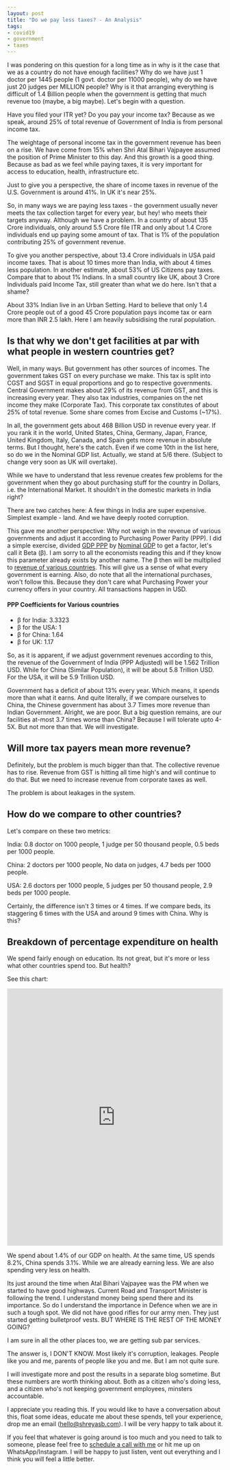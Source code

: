 ```yaml
---
layout: post
title: "Do we pay less taxes? - An Analysis"
tags:
- covid19
- government
- taxes
---
```


I was pondering on this question for a long time as in why is it the case that we as a country do not have enough facilities? Why do we have just 1 doctor per 1445 people (1 govt. doctor per 11000 people), why do we have just 20 judges per MILLION people?  Why is it that arranging everything is difficult of 1.4 Billion people when the government is getting that much revenue too (maybe, a big maybe). Let's begin with a question.

Have you filed your ITR yet? Do you pay your income tax? Because as we speak, around 25% of total revenue of Government of India is from personal income tax.

The weightage of personal income tax in the government revenue has been on a rise. We have come from 15% when Shri Atal Bihari Vajpayee assumed the position of Prime Minister to this day. And this growth is a good thing. Because as bad as we feel while paying taxes, it is very important for access to education, health, infrastructure etc.

Just to give you a perspective, the share of income taxes in revenue of the  U.S. Government is around 41%. In UK it's near 25%.

So, in many ways we are paying less taxes - the government usually never meets the tax collection target for every year, but hey! who meets their targets anyway. Although we have a problem. In a country of about 135 Crore individuals, only around 5.5 Crore file ITR and only about 1.4 Crore individuals end up paying some amount of tax. That is 1% of the population contributing 25% of government revenue.

To give you another perspective, about 13.4 Crore individuals in USA paid income taxes. That is about 10 times more than India, with about 4 times less population. In another estimate, about 53% of US Citizens pay taxes. Compare that to about 1% Indians. In  a small country like UK, about 3 Crore Individuals paid Income Tax, still greater than what we do here. Isn't that a shame?

About 33% Indian live in an Urban Setting. Hard to believe that only 1.4 Crore people out of a good 45 Crore population pays income tax or earn more than INR 2.5 lakh. Here I am heavily subsidising the rural population.

## Is that why we don't get facilities at par with what people in western countries get?

Well, in many ways. But government has other sources of incomes. The government takes GST on every purchase we make. This tax is split into CGST and SGST in equal proportions and go to respective governments. Central Government makes about 29% of its revenue from GST, and this is increasing every year. They also tax industries, companies on the net income they make (Corporate Tax). This corporate tax constitutes of about 25% of total revenue. Some share comes from Excise and Customs (~17%).

In all, the government gets about 468 Billion USD in revenue every year. If you rank it in the world, United States, China, Germany, Japan, France, United Kingdom, Italy, Canada, and Spain gets more revenue in absolute terms. But I thought, here's the catch. Even if we come 10th in the list here, so do we in the Nominal GDP list. Actually, we stand at 5/6 there. (Subject to change very soon as UK will overtake).

While we have to understand that less revenue creates few problems for the government when they go about purchasing stuff for the country in Dollars, i.e. the International Market. It shouldn't in the domestic markets in India right?

There are two catches here: A few things in India are super expensive. Simplest example - land. And we have deeply rooted corruption.

This gave me another perspective: Why not weigh in the revenue of various governments and adjust it according to Purchasing Power Parity (PPP). I did a simple exercise, divided [GDP PPP](https://en.wikipedia.org/wiki/List_of_countries_by_GDP_(PPP)) by [Nominal GDP](https://en.wikipedia.org/wiki/List_of_countries_by_GDP_(nominal)) to get a factor, let's call it Beta (β). I am sorry to all the economists reading this and if they know this parameter already exists by another name. The β then will be multiplied to [revenue of various countries](https://en.wikipedia.org/wiki/List_of_countries_by_government_budget). This will give us a sense of what every government is earning. Also, do note that all the international purchases, won't follow this. Because they don't care what Purchasing Power your currency offers in your country. All transactions happen in USD.

#### PPP Coefficients for Various countries

- β for India: 3.3323
- β for the USA: 1
- β for China: 1.64
- β for UK: 1.17

So, as it is apparent, if we adjust government revenues according to this, the revenue of the Government of India (PPP Adjusted) will be 1.562 Trillion USD. While for China (Similar Population), it will be about 5.8 Trillion USD. For the USA, it will be 5.9 Trillion USD.

Government has a deficit of about 13% every year. Which means, it spends more than what it earns. And quite literally, if we compare ourselves to China, the Chinese government has about 3.7 Times more revenue than Indian Government. Alright, we are poor. But a big question remains, are our facilities at-most 3.7 times worse than China? Because I will tolerate upto 4-5X. But not more than that. We will investigate.

## Will more tax payers mean more revenue?

Definitely, but the problem is much bigger than that. The collective revenue has to rise. Revenue from GST is hitting all time high's and will continue to do that. But we need to increase revenue from corporate taxes as well.

The problem is about leakages in the system.

## How do we compare to other countries?

Let's compare on these two metrics:

India: 0.8 doctor on 1000 people, 1 judge per 50 thousand people, 0.5 beds per 1000 people.

China: 2 doctors per 1000 people, No data on judges, 4.7 beds per 1000 people.

USA: 2.6 doctors per 1000 people, 5 judges per 50 thousand people, 2.9 beds per 1000 people.

Certainly, the difference isn't 3 times or 4 times. If we compare beds, its staggering 6 times with the USA and around 9 times with China. Why is this?

## Breakdown of percentage expenditure on health

We spend fairly enough on education. Its not great, but it's more or less what other countries spend too. But health?

See this chart:

<iframe src="https://ourworldindata.org/grapher/public-health-expenditure-share-GDP-OWID?tab=map" loading="lazy" style="width: 100%; height: 600px; border: 0px none;"></iframe>

We spend about 1.4% of our GDP on health. At the same time, US spends 8.2%, China spends 3.1%. While we are already earning less. We are also spending very less on health.

Its just around the time when Atal Bihari Vajpayee was the PM when we started to have good highways. Current Road and Transport Minister is following the trend. I understand money being spend there and its importance. So do I understand the importance in Defence when we are in such a tough spot. We did not have good rifles for our army men. They just started getting bulletproof vests. BUT WHERE IS THE REST OF THE MONEY GOING?

I am sure in all the other places too, we are getting sub par services.

The answer is, I DON'T KNOW. Most likely it's corruption, leakages. People like you and me, parents of people like you and me. But I am not quite sure.

I will investigate more and post the results in a separate blog sometime. But these numbers are worth thinking about. Both as a citizen who's doing less, and a citizen who's not keeping government employees, minsters accountable.

I appreciate you reading this. If you would like to have a conversation about this, float some ideas, educate me about these spends, tell your experience, drop me an email ([hello@shreyasb.com](mailto:hello@shreyasb.com)). I will be very happy to talk about it.

If you feel that whatever is going around is too much and you need to talk to someone, please feel free to [schedule a call with me](https://calendly.com/shreyasbapat/30min) or hit me up on WhatsApp/Instagram. I will be happy to just listen, vent out everything and I think you will feel a little better.  
